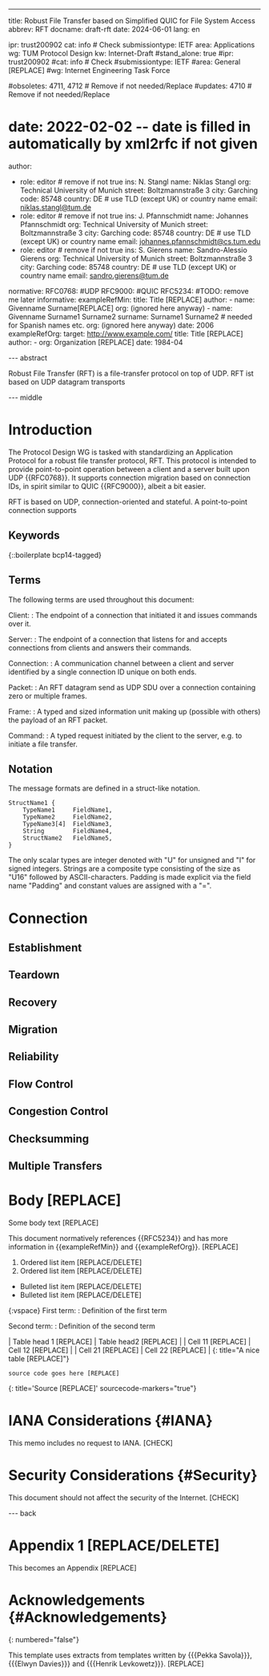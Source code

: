 ---
title: Robust File Transfer based on Simplified QUIC for File System Access
abbrev: RFT
docname: draft-rft
date: 2024-06-01
lang: en

ipr: trust200902
cat: info # Check
submissiontype: IETF
area: Applications
wg: TUM Protocol Design
kw: Internet-Draft
#stand_alone: true
#ipr: trust200902
#cat: info # Check
#submissiontype: IETF
#area: General [REPLACE]
#wg: Internet Engineering Task Force


#obsoletes: 4711, 4712 # Remove if not needed/Replace
#updates: 4710 # Remove if not needed/Replace


# date: 2022-02-02 -- date is filled in automatically by xml2rfc if not given
author:
- role: editor # remove if not true
  ins: N. Stangl
  name: Niklas Stangl
  org: Technical University of Munich
  street: Boltzmannstraße 3
  city: Garching
  code: 85748
  country: DE # use TLD (except UK) or country name
  email: niklas.stangl@tum.de
- role: editor # remove if not true
  ins: J. Pfannschmidt
  name: Johannes Pfannschmidt
  org: Technical University of Munich
  street: Boltzmannstraße 3
  city: Garching
  code: 85748
  country: DE # use TLD (except UK) or country name
  email: johannes.pfannschmidt@cs.tum.edu
- role: editor # remove if not true
  ins: S. Gierens
  name: Sandro-Alessio Gierens
  org: Technical University of Munich
  street: Boltzmannstraße 3
  city: Garching
  code: 85748
  country: DE # use TLD (except UK) or country name
  email: sandro.gierens@tum.de

normative:
  RFC0768: #UDP
  RFC9000: #QUIC
  RFC5234: #TODO: remove me later
informative:
  exampleRefMin:
    title: Title [REPLACE]
    author:
    - name: Givenname Surname[REPLACE]
      org: (ignored here anyway)
    - name: Givenname Surname1 Surname2
      surname: Surname1 Surname2 # needed for Spanish names etc.
      org: (ignored here anyway)
    date: 2006
  exampleRefOrg:
    target: http://www.example.com/
    title: Title [REPLACE]
    author:
    - org: Organization [REPLACE]
    date: 1984-04

--- abstract

Robust File Transfer (RFT) is a file-transfer protocol on top of UDP.
RFT ist based on UDP datagram transports

--- middle

# Introduction

The Protocol Design WG is tasked with standardizing an Application Protocol for a robust file transfer protocol, RFT.
This protocol is intended to provide point-to-point operation between a client and a server built upon UDP {{RFC0768}}.
It supports connection migration based on connection IDs, in spirit similar to QUIC {{RFC9000}}, albeit a bit easier.

RFT is based on UDP, connection-oriented and stateful.
A point-to-point connection supports 

## Keywords

{::boilerplate bcp14-tagged}

## Terms

The following terms are used throughout this document:

Client:
: The endpoint of a connection that initiated it and issues commands over it.

Server:
: The endpoint of a connection that listens for and accepts connections
from clients and answers their commands.

Connection:
: A communication channel between a client and server identified by a
single connection ID unique on both ends.

Packet:
: An RFT datagram send as UDP SDU over a connection containing zero or multiple
frames.

Frame:
: A typed and sized information unit making up (possible with others) the
payload of an RFT packet.

Command:
: A typed request initiated by the client to the server, e.g. to initiate
a file transfer.

## Notation

The message formats are defined in a struct-like notation.

~~~~
StructName1 {
    TypeName1     FieldName1,
    TypeName2     FieldName2,
    TypeName3[4]  FieldName3,
    String        FieldName4,
    StructName2   FieldName5,
}
~~~~

The only scalar types are integer denoted with "U" for unsigned and "I" for
signed integers. Strings are a composite type consisting of the size as "U16"
followed by ASCII-characters. Padding is made explicit via the field name
"Padding" and constant values are assigned with a "=".

# Connection

## Establishment

## Teardown

## Recovery

## Migration

## Reliability

## Flow Control

## Congestion Control

## Checksumming

## Multiple Transfers

# Body [REPLACE]

Some body text [REPLACE]

This document normatively references {{RFC5234}} and has more
information in {{exampleRefMin}} and {{exampleRefOrg}}. [REPLACE]

1. Ordered list item [REPLACE/DELETE]
2. Ordered list item [REPLACE/DELETE]

* Bulleted list item [REPLACE/DELETE]
* Bulleted list item [REPLACE/DELETE]


{:vspace}
First term:
: Definition of the first term

Second term:
: Definition of the second term
<!-- Omit the leading {:vspace} for a compact definition list,
     i.e., to start definitions on same line as the term -->


| Table head 1 [REPLACE] | Table head2 [REPLACE] |
| Cell 11 [REPLACE]      | Cell 12 [REPLACE]     |
| Cell 21 [REPLACE]      | Cell 22 [REPLACE]     |
{: title="A nice table [REPLACE]"}

~~~~ language-REPLACE/DELETE
source code goes here [REPLACE]
~~~~
{: title='Source [REPLACE]' sourcecode-markers="true"}


# IANA Considerations {#IANA}

This memo includes no request to IANA. [CHECK]


# Security Considerations {#Security}

This document should not affect the security of the Internet. [CHECK]


--- back

# Appendix 1 [REPLACE/DELETE]

This becomes an Appendix [REPLACE]


# Acknowledgements {#Acknowledgements}
{: numbered="false"}

This template uses extracts from templates written by
{{{Pekka Savola}}}, {{{Elwyn Davies}}} and
{{{Henrik Levkowetz}}}. [REPLACE]


